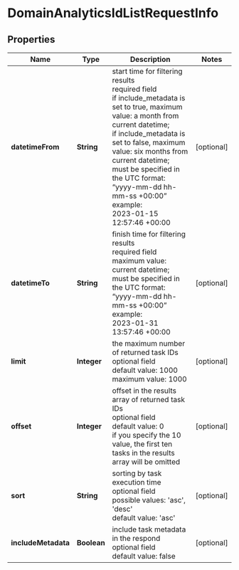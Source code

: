 # DomainAnalyticsIdListRequestInfo


## Properties

| Name | Type | Description | Notes |
|------------ | ------------- | ------------- | -------------|
**datetimeFrom** | **String** | start time for filtering results<br>required field<br>if include_metadata is set to true, maximum value: a month from current datetime;<br>if include_metadata is set to false, maximum value: six months from current datetime;<br>must be specified in the UTC format: “yyyy-mm-dd hh-mm-ss +00:00”<br>example:<br>2023-01-15 12:57:46 +00:00 |[optional]|
**datetimeTo** | **String** | finish time for filtering results<br>required field<br>maximum value: current datetime;<br>must be specified in the UTC format: “yyyy-mm-dd hh-mm-ss +00:00”<br>example:<br>2023-01-31 13:57:46 +00:00 |[optional]|
**limit** | **Integer** | the maximum number of returned task IDs<br>optional field<br>default value: 1000<br>maximum value: 1000 |[optional]|
**offset** | **Integer** | offset in the results array of returned task IDs<br>optional field<br>default value: 0<br>if you specify the 10 value, the first ten tasks in the results array will be omitted |[optional]|
**sort** | **String** | sorting by task execution time<br>optional field<br>possible values: 'asc', 'desc'<br>default value: 'asc' |[optional]|
**includeMetadata** | **Boolean** | include task metadata in the respond<br>optional field<br>default value: false |[optional]|